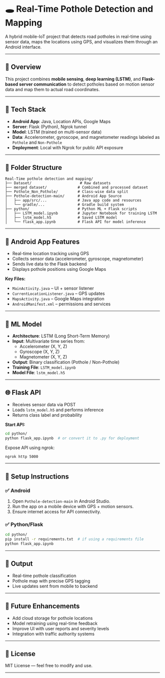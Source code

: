 
# 🕳️ Real-Time Pothole Detection and Mapping

A hybrid mobile-IoT project that detects road potholes in real-time using sensor data, maps the locations using GPS, and visualizes them through an Android interface.

---

## 🧠 Overview

This project combines **mobile sensing**, **deep learning (LSTM)**, and **Flask-based server communication** to detect potholes based on motion sensor data and map them to actual road coordinates.

---

## 🧰 Tech Stack

- **Android App**: Java, Location APIs, Google Maps
- **Server**: Flask (Python), Ngrok tunnel
- **Model**: LSTM (trained on multi-sensor data)
- **Data**: Accelerometer, gyroscope, and magnetometer readings labeled as `Pothole` and `Non-Pothole`
- **Deployment**: Local with Ngrok for public API exposure

---

## 📁 Folder Structure

```
Real-Time pothole detection and mapping/
├── Dataset/                      # Raw datasets
├── merged dataset/              # Combined and processed dataset
├── Pothole_Non_Pothole/         # Class-wise data split
├── Pothole-detection-main/      # Android App Source
│   ├── app/src/...              # Java app code and resources
│   └── gradle/...               # Gradle build system
├── python/                      # Python ML + Flask scripts
│   ├── LSTM_model.ipynb         # Jupyter Notebook for training LSTM
│   ├── lstm_model.h5            # Saved LSTM model
│   └── flask_app.ipynb          # Flask API for model inference
```

---

## 📱 Android App Features

- Real-time location tracking using GPS
- Collects sensor data (accelerometer, gyroscope, magnetometer)
- Sends live data to the Flask backend
- Displays pothole positions using Google Maps

**Key Files:**
- `MainActivity.java` – UI + sensor listener
- `CurrentLocationListener.java` – GPS updates
- `MapsActivity.java` – Google Maps integration
- `AndroidManifest.xml` – permissions and services

---

## 🧪 ML Model

- **Architecture**: LSTM (Long Short-Term Memory)
- **Input**: Multivariate time series from:
  - Accelerometer (X, Y, Z)
  - Gyroscope (X, Y, Z)
  - Magnetometer (X, Y, Z)
- **Output**: Binary classification (Pothole / Non-Pothole)
- **Training File**: `LSTM_model.ipynb`
- **Model File**: `lstm_model.h5`

---

## 🌐 Flask API

- Receives sensor data via POST
- Loads `lstm_model.h5` and performs inference
- Returns class label and probability

**Start API:**

```bash
cd python/
python flask_app.ipynb  # or convert it to .py for deployment
```

Expose API using ngrok:
```bash
ngrok http 5000
```

---

## 🔧 Setup Instructions

### ✅ Android
1. Open `Pothole-detection-main` in Android Studio.
2. Run the app on a mobile device with GPS + motion sensors.
3. Ensure internet access for API connectivity.

### ✅ Python/Flask
```bash
cd python/
pip install -r requirements.txt  # if using a requirements file
python flask_app.ipynb
```

---

## 📍 Output

- Real-time pothole classification
- Pothole map with precise GPS tagging
- Live updates sent from mobile to backend

---

## 📌 Future Enhancements

- Add cloud storage for pothole locations
- Model retraining using real-time feedback
- Improve UI with user reports and severity levels
- Integration with traffic authority systems

---

## 📜 License

MIT License — feel free to modify and use.

---
